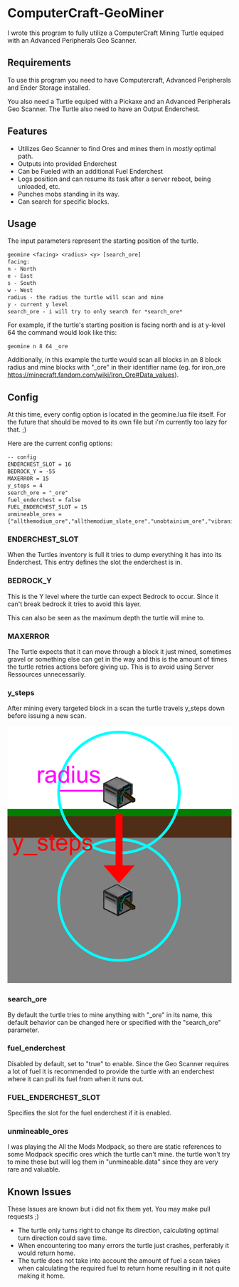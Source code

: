 # ComputerCraft-GeoMiner
I wrote this program to fully utilize a ComputerCraft Mining Turtle equiped with an Advanced Peripherals Geo Scanner. 
## Requirements
To use this program you need to have Computercraft, Advanced Peripherals and Ender Storage installed.

You also need a Turtle equiped with a Pickaxe and an Advanced Peripherals Geo Scanner. The Turtle also need to have an Output Enderchest.

## Features

- Utilizes Geo Scanner to find Ores and mines them in *mostly* optimal path.
- Outputs into provided Enderchest
- Can be Fueled with an additional Fuel Enderchest
- Logs position and can resume its task after a server reboot, being unloaded, etc.
- Punches mobs standing in its way.
- Can search for specific blocks.
## Usage
The input parameters represent the starting position of the turtle.
```
geomine <facing> <radius> <y> [search_ore]
facing:
n - North
e - East
s - South
w - West
radius - the radius the turtle will scan and mine
y - current y level
search_ore - i will try to only search for *search_ore*
```

For example, if the turtle's starting position is facing north and is at y-level 64 the command would look like this:
```
geomine n 8 64 _ore
```

Additionally, in this example the turtle would scan all blocks in an 8 block radius and mine blocks with "_ore" in their identifier name (eg. for iron_ore https://minecraft.fandom.com/wiki/Iron_Ore#Data_values).


## Config

At this time, every config option is located in the geomine.lua file itself. For the future that should be moved to its own file but i'm currently too lazy for that. ;)

Here are the current config options:
```
-- config
ENDERCHEST_SLOT = 16
BEDROCK_Y = -55
MAXERROR = 15
y_steps = 4
search_ore = "_ore"
fuel_enderchest = false
FUEL_ENDERCHEST_SLOT = 15
unmineable_ores = {"allthemodium_ore","allthemodium_slate_ore","unobtainium_ore","vibranium_ore"}
```

### ENDERCHEST_SLOT

When the Turtles inventory is full it tries to dump everything it has into its Enderchest. This entry defines the slot the enderchest is in.

### BEDROCK_Y

This is the Y level where the turtle can expect Bedrock to occur. Since it can't break bedrock it tries to avoid this layer.

This can also be seen as the maximum depth the turtle will mine to.

### MAXERROR
The Turtle expects that it can move through a block it just mined, sometimes gravel or something else can get in the way and this is the amount of times the turtle retries actions before giving up. This is to avoid using Server Ressources unnecessarily.

### y_steps

After mining every targeted block in a scan the turtle travels y_steps down before issuing a new scan.

![y-steps example](y-steps.png)


### search_ore

By default the turtle tries to mine anything with "_ore" in its name, this default behavior can be changed here or specified with the "search_ore" parameter.

### fuel_enderchest

Disabled by default, set to "true" to enable. Since the Geo Scanner requires a lot of fuel it is recommended to provide the turtle with an 
enderchest where it can pull its fuel from when it runs out.

### FUEL_ENDERCHEST_SLOT

Specifies the slot for the fuel enderchest if it is enabled.
### unmineable_ores
I was playing the All the Mods Modpack, so there are static references to some Modpack specific ores which the turtle can't mine. the turtle won't try to mine these but will log them in "unmineable.data" since they are very rare and valuable.


## Known Issues
These Issues are known but i did not fix them yet. You may make pull requests ;)

- The turtle only turns right to change its direction, calculating optimal turn direction could save time.
- When encountering too many errors the turtle just crashes, perferably it would return home.
- The turtle does not take into account the amount of fuel a scan takes when calculating the required fuel to return home resulting in it not quite making it home.

